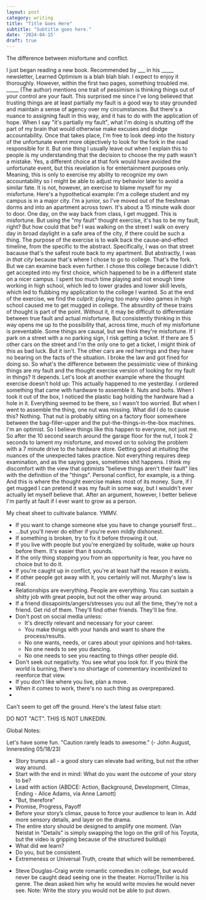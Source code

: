 ```yaml
---
layout: post
category: writing
title: "Title Goes Here"
subtitle: "Subtitle goes here."
date: '2024-04-15'
draft: true
---
```


The difference between misfortune and conflict.

I just began reading a new book. Recommended by ___ in his _____ newsletter, Learned Optimism is a blah blah blah. I expect to enjoy it thoroughly. However, within the first two pages, something troubled me. _____ (The author) mentions one trait of pessimism is thinking things out of your control are your fault. This surprised me since I've long believed that trusting things are at least partially my fault is a good way to stay grounded and maintain a sense of agency over my circumstances. But there's a nuance to assigning fault in this way, and it has to do with the application of hope. When I say "it's partially my fault", what I'm doing is shutting off the part of my brain that would otherwise make excuses and dodge accountability. Once that takes place, I'm free to look deep into the history of the unfortunate event more objectively to look for the fork in the road responsible for it. But one thing I usually leave out when I explain this to people is my understanding that the decision to choose the my path wasn't a mistake. Yes, a different choice at that fork would have avoided the unfortunate event, but this revelation is for entertainment purposes only. Meaning, this is only to exercise my ability to recognize my own accountability so I might be able to adjust my behavior later to avoid a similar fate. It is not, however, an exercise to blame myself for my misfortune. Here's a hypothetical example: I'm a college student and my campus is in a major city. I'm a junior, so I've moved out of the freshman dorms and into an apartment across town. It's about a 15 minute walk door to door. One day, on the way back from class, I get mugged. This is misfortune. But using the "my fault" thought exercise, it's has to be my fault, right? But how could that be? I was walking on the street I walk on every day in broad daylight in a safe area of the city, if there could be such a thing. The purpose of the exercise is to walk back the cause-and-effect timeline, from the specific to the abstract. Specifically, I was on that street bacause that's the safest route back to my apartment. But abstractly, I was _in that city_ because that's where I chose to go to college. That's the fork. But we can examine back even further. I chose this college because I didn't get accepted into my first choice, which happened to be in a different state on a nicer campus. I spent too much time playing and not enough time working in high school, which led to lower grades and lower skill levels, which led to flubbing my application to the college I wanted. So at the end of the exercise, we find the culprit: playing too many video games in high school caused me to get mugged in college. The absurdity of these trains of thought is part of the point. Without it, it may be difficult to differentiate between true fault and actual misfortune. But consistently thinking in this way opens me up to the possibility that, across time, much of my misfortune is preventable. Some things are causal, but we think they're misfortune. If I park on a street with a no parking sign, I risk getting a ticket. If there are 5 other cars on the street and I'm the only one to get a ticket, I might think of this as bad luck. But it isn't. The other cars are red herrings and they have no bearing on the facts of the situation. I broke the law and got fined for doing so. So what's the difference between the pessimistic view of thinking things are my fault and the thought exercise version of looking for my fault in things? It depends. Let's look at another example where the thought exercise doesn't hold up: This actually happened to me yesterday. I ordered something that came with hardware to assemble it. Nuts and bolts. When I took it out of the box, I noticed the plastic bag holding the hardware had a hole in it. Everything seemed to be there, so I wasn't too worried. But when I went to assemble the thing, one nut was missing. What did I do to cause this? Nothing. That nut is probably sitting on a factory floor somewhere between the bag-filler-upper and the put-the-things-in-the-box machines. I'm an optimist. So I believe things like this happen to everyone, not just me. So after the 10 second search around the garage floor for the nut, I took 2 seconds to lament my misfortune, and moved on to solving the problem with a 7 minute drive to the hardware store. Getting good at intuiting the nuances of the unexpected takes practice. Not everything requires deep examination, and as the saying goes, sometimes shit happens. I think my discomfort with the view that optimists "believe things aren't their fault" lies with the definition of the "things". Personal conflict, for example, is a thing. And this is where the thought exercise makes most of its money. Sure, if I get mugged I can pretend it was my fault in some way, but I wouldn't ever actually let myself believe that. After an argument, however, I better believe I'm partly at fault if I ever want to grow as a person.





<!-- This is getting ridiculous. Below, another false start, this time due to having already written an essay very similar. "How to tell if you're an adult." -->

My cheat sheet to cultivate balance. YMMV.

- If you want to change someone else you have to change yourself first...
- ...but you'll never do either if you're even mildly dishonest.
- If something is broken, try to fix it before throwing it out.
- If you live with people but you're energized by solitude, wake up hours before them. It's easier than it sounds.
- If the only thing stopping you from an opportunity is fear, you have no choice but to do it.
- If you're caught up in conflict, you're at least half the reason it exists.
- If other people got away with it, you certainly will not. Murphy's law is real.
- Relationships are everything. People are everything. You can sustain a shitty job with great people, but not the other way around.
- If a friend dissapoints/angers/stresses you out all the time, they're not a friend. Get rid of them. They'll find other friends. They'll be fine.
- Don't post on social media unless: 
  - It's directly relevant and necessary for your career.
  - You make things with your hands and want to share the process/results.
  - No one wants, needs, or cares about your opinions and hot-takes.
  - No one needs to see you dancing.
  - No one needs to see you reacting to things other people did.
- Don't seek out negativity. You see what you look for. If you think the world is burning, there's no shortage of commentary incentivized to reenforce that view.
- If you don't like where you live, plan a move.
- When it comes to work, there's no such thing as overprepared.
- 

Can't seem to get off the ground. Here's the latest false start:

<!-- - {{[[TODO]]}} Is it a skill to refrain from co-opting others' pain unnecessarily?
    - How much is useful vs. how much is selfish/insensitive/uncaring, etc etc

When you find out someone you never met died, do you get sad? No, right? Why would you? You didn't know Janice. But what 

Notes for next time: I used to feel something. Now I feel a split-second pang of killed buzz, but then I feel nothin'. Does it depend on the death? Is an OD the same as a tragedy? Does horrified count? Being affected by it isn't the same as feeling sad about it. What about the person's contributions, and those future contributions that will never be realized? -->

<!-- Something I've been meaning to try: use headings for section transitions -->

DO NOT "ACT". THIS IS NOT LINKEDIN.

Global Notes:

Let's have some fun. "Caution rarely leads to awesome." (- John August, Inneresting 05/18/23)

- Story trumps all - a good story can elevate bad writing, but not the other way around.
- Start with the end in mind: What do you want the outcome of your story to be?
- Lead with action (ABDCE: Action, Background, Development, Climax, Ending - Alice Adams, via Anne Lamott)
- “But, therefore”
- Promise, Progress, Payoff
- Before your story’s climax, pause to force your audience to lean in. Add more sensory details, and layer on the drama.
- The entire story should be designed to amplify one moment. (Van Neistat in "Details" is simply swapping the logo on the grill of his Toyota, but the video is gripping because of the structured buildup)
- What did we learn?
- Do you, but be consistent.
- Extremeness or Universal Truth, create that which will be remembered.

<!-- Candidate note -->
- Steve Douglas-Craig wrote romantic comedies in college, but would never be caught dead seeing one in the theater. Horror/Thriller is his genre. The dean asked him why he would write movies he would never see. Note: Write the story you would not be able to put down.